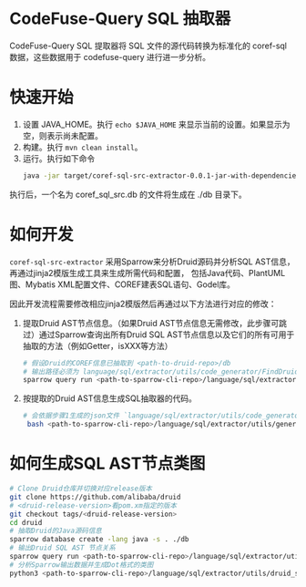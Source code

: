 # CodeFuse-Query SQL 抽取器
CodeFuse-Query SQL 提取器将 SQL 文件的源代码转换为标准化的 coref-sql 数据，这些数据用于 codefuse-query 进行进一步分析。

# 快速开始
1. 设置 JAVA_HOME。执行 `echo $JAVA_HOME` 来显示当前的设置。如果显示为空，则表示尚未配置。
2. 构建。执行 `mvn clean install`。
3. 运行。执行如下命令
   ```bash
   java -jar target/coref-sql-src-extractor-0.0.1-jar-with-dependencies.jar ${YOUR_REPO} ./db
   ```
执行后，一个名为 coref_sql_src.db 的文件将生成在 ./db 目录下。


# 如何开发
`coref-sql-src-extractor` 采用Sparrow来分析Druid源码并分析SQL AST信息，再通过jinja2模版生成工具来生成所需代码和配置，
包括Java代码、PlantUML图、Mybatis XML配置文件、COREF建表SQL语句、Godel库。

因此开发流程需要修改相应jinja2模版然后再通过以下方法进行对应的修改：
1. 提取Druid AST节点信息。（如果Druid AST节点信息无需修改，此步骤可跳过）通过Sparrow查询出所有Druid SQL AST节点信息以及它们的所有可用于抽取的方法（例如Getter，isXXX等方法）
   ```bash
   # 假设Druid的COREF信息已抽取到 <path-to-druid-repo>/db 
   # 输出路径必须为 language/sql/extractor/utils/code_generator/FindDruidSqlAstAllPublicGetterMethods.json，步骤2会默认使用该位置
   sparrow query run <path-to-sparrow-cli-repo>/language/sql/extractor/utils/code_generator/FindDruidSqlAstAllPublicGetterMethods.gdl -f json -o <path-to-sparrow-cli-repo>/language/sql/extractor/utils/code_generator -d <path-to-druid-repo>/db
   ```

2. 按提取的Druid AST信息生成SQL抽取器的代码。 
   ```bash 
   # 会依据步骤1生成的json文件 `language/sql/extractor/utils/code_generator/FindDruidSqlAstAllPublicGetterMethods.json` 来生成一系列文件。
    bash <path-to-sparrow-cli-repo>/language/sql/extractor/utils/generate_all_code.sh
    ```

# 如何生成SQL AST节点类图
```bash
# Clone Druid仓库并切换对应release版本
git clone https://github.com/alibaba/druid
# <druid-release-version>看pom.xm指定的版本
git checkout tags/<druid-release-version>
cd druid
# 抽取Druid的Java源码信息
sparrow database create -lang java -s . ./db
# 输出Druid SQL AST 节点关系
sparrow query run <path-to-sparrow-cli-repo>/language/sql/extractor/utils/druid_sql_ast_nodes/FindDruidSqlAstNodes.gdl -f json -o <path-to-sparrow-cli-repo>/language/sql/extractor/utils/druid_sql_ast_nodes -d ./db
# 分析Sparrow输出数据并生成Dot格式的类图
python3 <path-to-sparrow-cli-repo>/language/sql/extractor/utils/druid_sql_ast_nodes/generate_dot_diagram.py 
```
